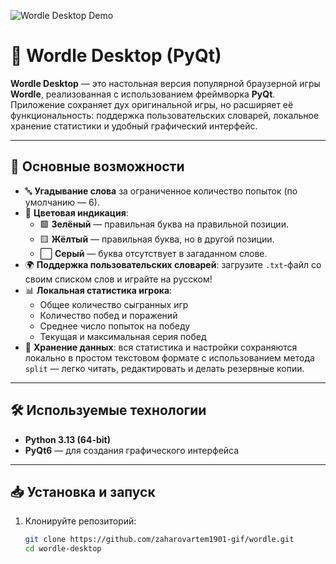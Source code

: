 ![Wordle Desktop Demo](https://github.com/user-attachments/assets/f014af6b-2709-4bfa-9674-e6cabaeb9754)

# 🧩 Wordle Desktop (PyQt)

**Wordle Desktop** — это настольная версия популярной браузерной игры **Wordle**, реализованная с использованием фреймворка **PyQt**.  
Приложение сохраняет дух оригинальной игры, но расширяет её функциональность: поддержка пользовательских словарей, локальное хранение статистики и удобный графический интерфейс.

---

## 🎯 Основные возможности

- 🔤 **Угадывание слова** за ограниченное количество попыток (по умолчанию — 6).
- 📌 **Цветовая индикация**:
  - 🟩 **Зелёный** — правильная буква на правильной позиции.
  - 🟨 **Жёлтый** — правильная буква, но в другой позиции.
  - ⬜ **Серый** — буква отсутствует в загаданном слове.
- 🌍 **Поддержка пользовательских словарей**: загрузите `.txt`-файл со своим списком слов и играйте на русском!
- 📊 **Локальная статистика игрока**:
  - Общее количество сыгранных игр
  - Количество побед и поражений
  - Среднее число попыток на победу
  - Текущая и максимальная серия побед
- 💾 **Хранение данных**: вся статистика и настройки сохраняются локально в простом текстовом формате с использованием метода `split` — легко читать, редактировать и делать резервные копии.

---

## 🛠 Используемые технологии

- **Python 3.13 (64-bit)**
- **PyQt6** — для создания графического интерфейса

---

## 📥 Установка и запуск

1. Клонируйте репозиторий:
   ```bash
   git clone https://github.com/zaharovartem1901-gif/wordle.git
   cd wordle-desktop
